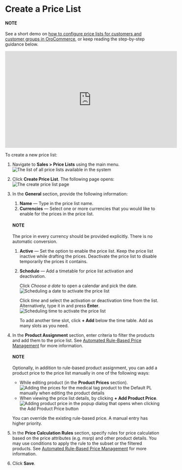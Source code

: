 <a id="user-guide-pricing-create-pricelist"></a>

# Create a Price List

#### NOTE
See a short demo on <a href="https://academy.oroinc.com/media-library/configuring-pricelists" target="_blank">how to configure price lists for customers and customer groups in OroCommerce</a>, or keep reading the step-by-step guidance below.

<iframe width="560" height="315" src="https://www.youtube.com/embed/KYR1M6gykio" frameborder="0" allowfullscreen></iframe>

To create a new price list:

1. Navigate to **Sales > Price Lists** using the main menu.
   ![The list of all price lists available in the system](user/img/sales/pricelist/PriceLists.png)
2. Click **Create Price List**. The following page opens:
   ![The create price list page](user/img/sales/pricelist/PriceListsCreate.png)
3. In the **General** section, provide the following information:
   1. **Name** — Type in the price list name.
   2. **Currencies** — Select one or more currencies that you would like to enable for the prices in the price list.

   #### NOTE
   The price in every currency should be provided explicitly. There is no automatic conversion.

   1. **Active** — Set the option to enable the price list. Keep the price list inactive while drafting the prices. Deactivate the price list to disable temporarily the prices it contains.
   2. **Schedule** — Add a timetable for price list activation and deactivation.

      Click *Choose a date* to open a calendar and pick the date.
      ![Scheduling a date to activate the price list](user/img/sales/pricelist/PriceListsCreate_general_schedule.png)

      Click *time* and select the activation or deactivation time from the list. Alternatively, type it in and press **Enter**.
      ![Scheduling time to activate the price list](user/img/sales/pricelist/PriceListsCreate_general_schedule_time.png)

      To add another time slot, click **+ Add** below the time table. Add as many slots as you need.
4. In the **Product Assignment** section, enter criteria to filter the products and add them to the price list. See [Automated Rule-Based Price Management](auto.md#user-guide-pricing-price-list-auto) for more information.

   #### NOTE
   Optionally, in addition to rule-based product assignment, you can add a product price to the price list manually in one of the following ways:
   * While editing  product (in the **Product Prices** section).
     ![Adding the prices for the medical tag product to the Default PL manually when editing the product details](user/img/sales/pricelist/prices_for_product.png)
   * When viewing the price list details, by clicking **+ Add Product Price**.
     ![Adding product price in the popup dialog that opens when clicking the Add Product Price button](user/img/sales/pricelist/prices_for_price_list.png)

   You can override the existing rule-based price. A manual entry has higher priority.
5. In the **Price Calculation Rules** section, specify rules for price calculation based on the price attributes (e.g. msrp) and other product details. You may use conditions to apply the rule to the subset or the filtered products. See [Automated Rule-Based Price Management](auto.md#user-guide-pricing-price-list-auto) for more information.
6. Click **Save**.
